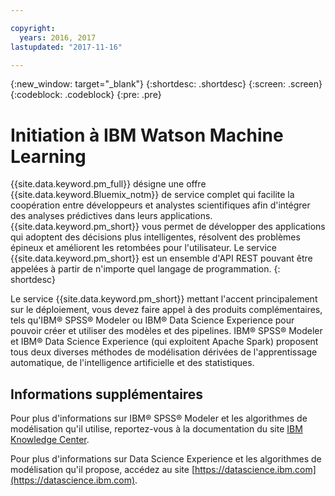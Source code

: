 ```yaml
---

copyright:
  years: 2016, 2017
lastupdated: "2017-11-16"

---
```


{:new_window: target="_blank"}
{:shortdesc: .shortdesc}
{:screen: .screen}
{:codeblock: .codeblock}
{:pre: .pre}

# Initiation à IBM Watson Machine Learning

{{site.data.keyword.pm_full}} désigne une offre {{site.data.keyword.Bluemix_notm}} de service complet qui facilite la coopération entre développeurs et analystes scientifiques afin d'intégrer des analyses prédictives dans leurs applications. {{site.data.keyword.pm_short}} vous permet de développer des applications qui adoptent des décisions plus intelligentes, résolvent des problèmes épineux et améliorent les retombées pour l'utilisateur. Le service {{site.data.keyword.pm_short}} est un ensemble d'API REST pouvant être appelées à partir de n'importe quel langage de programmation.
{: shortdesc}

Le service {{site.data.keyword.pm_short}} mettant l'accent principalement sur le déploiement, vous devez faire appel à des produits complémentaires, tels qu'IBM® SPSS® Modeler ou IBM® Data Science Experience pour pouvoir créer et utiliser des modèles et des pipelines. IBM® SPSS®
Modeler et IBM® Data Science Experience (qui exploitent Apache Spark) proposent tous deux diverses méthodes de modélisation dérivées de l'apprentissage automatique, de l'intelligence artificielle et des statistiques.

## Informations supplémentaires

Pour plus d'informations sur IBM® SPSS® Modeler et les algorithmes de modélisation qu'il utilise, reportez-vous à la documentation du site [IBM Knowledge Center](https://www.ibm.com/support/knowledgecenter/v1/content/SS3RA7_18.1.1/modeler_mainhelp_client_ddita/modeler_mainhelp_client_ddita-gentopic1.html).

Pour plus d'informations sur Data Science Experience et les algorithmes de modélisation qu'il propose, accédez au site [https://datascience.ibm.com](https://datascience.ibm.com).
